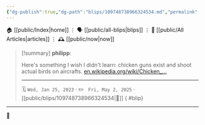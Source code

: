 ```yaml
---
{"dg-publish":true,"dg-path":"blips/109748738966324534.md","permalink":"/blips/109748738966324534/","title":"philipp on mastodon @ 2023-01-25"}
---
```



<div class="transclusion internal-embed is-loaded"><div class="markdown-embed">




🏠 [[public/Index\|home]]  ⋮ 🗣️ [[public/all-blips\|blips]] ⋮  📝 [[public/All Articles\|articles]]  ⋮ 🕰️ [[public/now\|now]]


</div></div>


> [!summary] **philipp**:
>
> Here's something I wish I didn't learn: chicken guns exist and shoot actual birds on aircrafts. [en.wikipedia.org/wiki/Chicken_…](https://en.wikipedia.org/wiki/Chicken_gun)
> - - -
>
> 🗓️ <code>Wed, Jan 25, 2023</code>  · ✏️ <code> Fri, May 2, 2025</code>  · [[public/blips/109748738966324534\|🔗]]
{ #blip}


- - -

 👾
